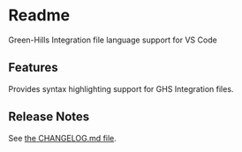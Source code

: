 # Readme

Green-Hills Integration file language support for VS Code

## Features

Provides syntax highlighting support for GHS Integration files.

## Release Notes

See [the CHANGELOG.md file](CHANGELOG.md).

